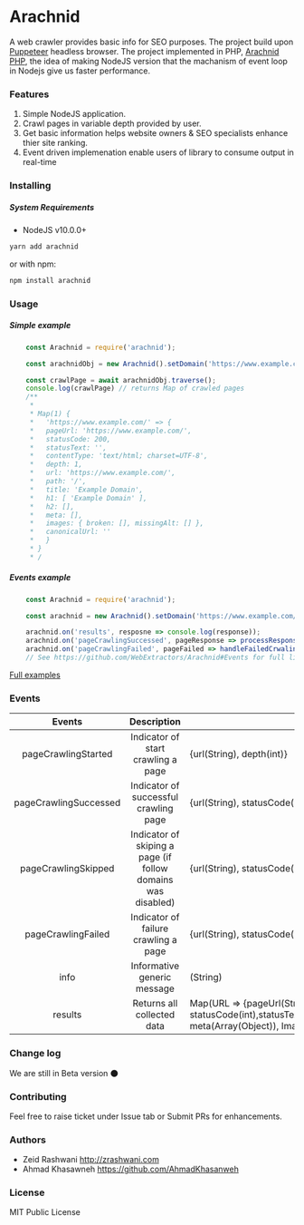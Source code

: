 # Arachnid

A web crawler provides basic info for SEO purposes. 
The project build upon [Puppeteer](https://pptr.dev/) headless browser. 
The project implemented in PHP, [Arachnid PHP](https://github.com/zrashwani/arachnid), the idea of making NodeJS version that the machanism of event loop in Nodejs give us faster performance. 

### Features
1. Simple NodeJS application.
2. Crawl pages in variable depth provided by user.
3. Get basic information helps website owners & SEO specialists enhance thier site ranking. 
4. Event driven implemenation enable users of library to consume output in real-time

### Installing 

##### System Requirements
* NodeJS v10.0.0+

```sh
yarn add arachnid
```
or with npm:
```sh
npm install arachnid
```

### Usage 

##### Simple example
```js
    const Arachnid = require('arachnid');

    const arachnidObj = new Arachnid().setDomain('https://www.example.com');

    const crawlPage = await arachnidObj.traverse();
    console.log(crawlPage) // returns Map of crawled pages
    /**
     * 
     * Map(1) {
     *   'https://www.example.com/' => {
     *   pageUrl: 'https://www.example.com/',
     *   statusCode: 200,
     *   statusText: '',
     *   contentType: 'text/html; charset=UTF-8',
     *   depth: 1,
     *   url: 'https://www.example.com/',
     *   path: '/',
     *   title: 'Example Domain',
     *   h1: [ 'Example Domain' ],
     *   h2: [],
     *   meta: [],
     *   images: { broken: [], missingAlt: [] },
     *   canonicalUrl: ''
     *   }
     * }
     * /
```
##### Events example
```js
    const Arachnid = require('arachnid');

    const arachnid = new Arachnid().setDomain('https://www.example.com/').setConcurrency(5).setCrawlDepth(2);

    arachnid.on('results', resposne => console.log(response));
    arachnid.on('pageCrawlingSuccessed', pageResponse => processResponsePerPage(pageResponse));
    arachnid.on('pageCrawlingFailed', pageFailed => handleFailedCrwaling(pageFailed));
    // See https://github.com/WebExtractors/Arachnid#Events for full list of events emitted
```

[Full examples](https://github.com/WebExtractors/Arachnid/tree/master/examples)

### Events
|         Events        	|                    Description            	                |           Response            	|
|:---------------------:	|:---------------------------------------------------------:    |-------------------------------	|
|  pageCrawlingStarted  	|            Indicator of start crawling a page 	            |{url(String), depth(int)}   	    |
| pageCrawlingSuccessed 	|           Indicator of successful crawling page               |{url(String), statusCode(int)} 	|
|  pageCrawlingSkipped 	    | Indicator of skiping a page (if follow domains was disabled)	|{url(String), statusCode(int)} 	|
|   pageCrawlingFailed  	|            Indicator of failure crawling a page 	            |{url(String), statusCode(int)} 	|
|          info          	|             Informative generic message  	                    |(String)               	        |
|         results           |             Returns all collected data  	                    |Map(URL => {pageUrl(String), statusCode(int),statusText(String),contentType(String),depth(int),url(String),path(String),title(String),h1(Array(String)),h2(Array(String)), meta(Array(Object)), Images(Objecta):{broken(Array(String),missingAlt(Array(String))),canonicalUrl(String)}})             |


### Change log
We are still in Beta version :new_moon:

### Contributing 
Feel free to raise ticket under Issue tab or Submit PRs for enhancements. 

### Authors 
* Zeid Rashwani <http://zrashwani.com>
* Ahmad Khasawneh <https://github.com/AhmadKhasanweh>

### License
MIT Public License 
